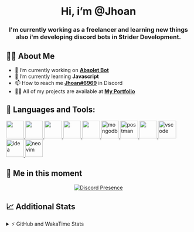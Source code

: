 <h1 align="center">Hi, i’m @Jhoan</h1>
<h3 align="center">I'm currently working as a freelancer and learning new things also i'm developing discord bots in Strider Development.</h3>

## 🙋‍♂️ About Me

- 🔭 I’m currently working on **[Absolet Bot](https://strider.cloud)**
- 🌱 I’m currently learning **Javascript**
- 📫 How to reach me **[Jhoan#6969](https://jhoan.monster/)** in Discord
- 👨‍💻 All of my projects are available at **[My Portfolio](https://jhoan.monster)**

## 🚀 Languages and Tools:
<p align="left"> 
    <a href="https://developer.mozilla.org/en-US/docs/Web/JavaScript" target="_blank"> <img src="https://img.icons8.com/color/48/000000/javascript.png" width="48" height="48"/> </a> 
    <a href="https://www.w3.org/html/" target="_blank"> <img src="https://img.icons8.com/color/48/000000/html-5.png" width="48" height="48"/> </a> 
    <a href="https://www.w3schools.com/css/" target="_blank"> <img src="https://img.icons8.com/color/48/000000/css3.png" width="48" height="48"/> </a> 
    <a href="https://getbootstrap.com" target="_blank"> <img src="https://img.icons8.com/color/48/000000/bootstrap.png" width="48" height="48"/> </a> 
    <a href="https://nodejs.org" target="_blank"> <img src="https://i.imgur.com/XX8lvL7.png" width="48" height="48"/> </a> 
    <a href="https://www.mongodb.com/" target="_blank"> <img src="https://i.imgur.com/nRtS3AN.png" alt="mongodb" width="48" height="48"/> </a> 
    <a href="https://postman.com" target="_blank"> <img src="https://www.vectorlogo.zone/logos/getpostman/getpostman-icon.svg" alt="postman" width="48" height="48"/> </a>   
    <a href="https://git-scm.com/" target="_blank"> <img src="https://img.icons8.com/color/48/000000/git.png" width="48" height="48"/> </a> 
    <a href="https://code.visualstudio.com" target="_blank" > <img src="https://upload.wikimedia.org/wikipedia/commons/thumb/9/9a/Visual_Studio_Code_1.35_icon.svg/2048px-Visual_Studio_Code_1.35_icon.svg.png" alt="vscode" width="48" height="48"> </a>
    <a href="https://www.jetbrains.com/es-es/idea/" target="_blank" > <img src="https://resources.jetbrains.com/storage/products/intellij-idea/img/meta/intellij-idea_logo_300x300.png" alt="idea" width="48" height="48"> </a>
    <a href="https://neovim.io" target="_blank"> <img src="https://icons.iconarchive.com/icons/papirus-team/papirus-apps/512/nvim-icon.png" alt="neovim" width="48" height="48"/> </a>
</p>
  
## 👤 Me in this moment
<p align="center">
    <a href="https://discord.com/users/852617426591154177" target="_blank" rel="nofollow">
        <img src="https://lanyard-profile-readme.vercel.app/api/852617426591154177?idleMessage=Probably%20coding%20Absolet..." alt="Discord Presence" align="center">
    </a>
</p>

## 📈 Additional Stats
<details>
    <summary>⚡ GitHub and WakaTime Stats</summary>
    <br/>

<!--START_SECTION:waka-->
![Code Time](http://img.shields.io/badge/Code%20Time-340%20hrs%2036%20mins-blue)

**🐱 My GitHub Data** 

> 🏆 729 Contributions in the Year 2022
 > 
> 📦 54.7 kB Used in GitHub's Storage 
 > 
> 💼 Opted to Hire
 > 
> 📜 4 Public Repositories 
 > 
> 🔑 26 Private Repositories  
 > 
**I'm an Early 🐤** 

```text
🌞 Morning    53 commits     ██░░░░░░░░░░░░░░░░░░░░░░░   8.23% 
🌆 Daytime    289 commits    ███████████░░░░░░░░░░░░░░   44.88% 
🌃 Evening    271 commits    ██████████░░░░░░░░░░░░░░░   42.08% 
🌙 Night      31 commits     █░░░░░░░░░░░░░░░░░░░░░░░░   4.81%

```
📅 **I'm Most Productive on Wednesday** 

```text
Monday       103 commits    ████░░░░░░░░░░░░░░░░░░░░░   15.99% 
Tuesday      91 commits     ███░░░░░░░░░░░░░░░░░░░░░░   14.13% 
Wednesday    126 commits    █████░░░░░░░░░░░░░░░░░░░░   19.57% 
Thursday     69 commits     ██░░░░░░░░░░░░░░░░░░░░░░░   10.71% 
Friday       63 commits     ██░░░░░░░░░░░░░░░░░░░░░░░   9.78% 
Saturday     108 commits    ████░░░░░░░░░░░░░░░░░░░░░   16.77% 
Sunday       84 commits     ███░░░░░░░░░░░░░░░░░░░░░░   13.04%

```


📊 **This Week I Spent My Time On** 

```text
⌚︎ Time Zone: America/Bogota

💬 Programming Languages: 
JavaScript               12 hrs 31 mins      ████████████████████░░░░░   79.67% 
YAML                     1 hr 38 mins        ██░░░░░░░░░░░░░░░░░░░░░░░   10.44% 
Markdown                 33 mins             █░░░░░░░░░░░░░░░░░░░░░░░░   3.58% 
Python                   21 mins             ░░░░░░░░░░░░░░░░░░░░░░░░░   2.26% 
JSON                     20 mins             ░░░░░░░░░░░░░░░░░░░░░░░░░   2.19%

🔥 Editors: 
VS Code                  15 hrs 43 mins      █████████████████████████   100.0%

🐱‍💻 Projects: 
Absolet-Bot              13 hrs 36 mins      █████████████████████░░░░   86.6% 
absolet-guide            42 mins             █░░░░░░░░░░░░░░░░░░░░░░░░   4.52% 
Strider-System           36 mins             █░░░░░░░░░░░░░░░░░░░░░░░░   3.92% 
Unknown Project          36 mins             █░░░░░░░░░░░░░░░░░░░░░░░░   3.84% 
Absolet-Bot-2.3          5 mins              ░░░░░░░░░░░░░░░░░░░░░░░░░   0.61%

💻 Operating System: 
Linux                    15 hrs 43 mins      █████████████████████████   100.0%

```

**I Mostly Code in JavaScript** 

```text
JavaScript               15 repos            █████████████████░░░░░░░░   68.18% 
Java                     2 repos             ██░░░░░░░░░░░░░░░░░░░░░░░   9.09% 
SCSS                     2 repos             ██░░░░░░░░░░░░░░░░░░░░░░░   9.09% 
TypeScript               1 repo              █░░░░░░░░░░░░░░░░░░░░░░░░   4.55% 
Shell                    1 repo              █░░░░░░░░░░░░░░░░░░░░░░░░   4.55%

```



 Last Updated on 22/07/2022 07:14:11 UTC
<!--END_SECTION:waka-->
</details>
